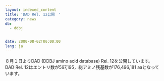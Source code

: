 ```yaml
---
layout: indexed_content
title: 'DAD Rel. 12公開　'
category: news
db:
  - ddbj


date: 2000-08-02T00:00:00
lang: ja
---
```


８月１日よりDAD (DDBJ amino acid database) Rel. 12を公開しています。 DAD Rel. 12はエントリ数が567,195，総アミノ残基数が176,496,181 aaとなっています。
